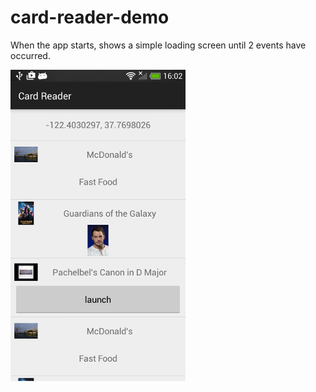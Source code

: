 card-reader-demo
================

When the app starts, shows a simple loading screen until 2 events have occurred.

![Example Image][1]

 [1]: screenshot.png
